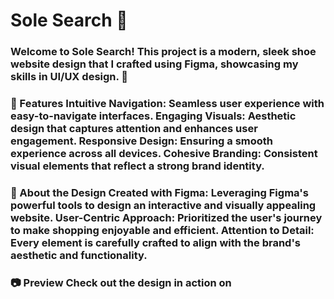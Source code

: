 <h1>Sole Search 👟</h1>
<h3>
Welcome to Sole Search! This project is a modern, sleek shoe website design that I crafted using Figma, showcasing my skills in UI/UX design. 🎨
</h3>
<h3>
🌟 Features
Intuitive Navigation: Seamless user experience with easy-to-navigate interfaces.
Engaging Visuals: Aesthetic design that captures attention and enhances user engagement.
Responsive Design: Ensuring a smooth experience across all devices.
Cohesive Branding: Consistent visual elements that reflect a strong brand identity.
  </h3>
  <h3>
🚀 About the Design
Created with Figma: Leveraging Figma's powerful tools to design an interactive and visually appealing website.
User-Centric Approach: Prioritized the user's journey to make shopping enjoyable and efficient.
Attention to Detail: Every element is carefully crafted to align with the brand's aesthetic and functionality.
    </h3>
    <h3>
📷 Preview
Check out the design in action on
</h3>

